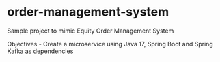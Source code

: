 # order-management-system
Sample project to mimic Equity Order Management System 

Objectives 
	- Create a microservice using Java 17, Spring Boot and Spring Kafka as dependencies
